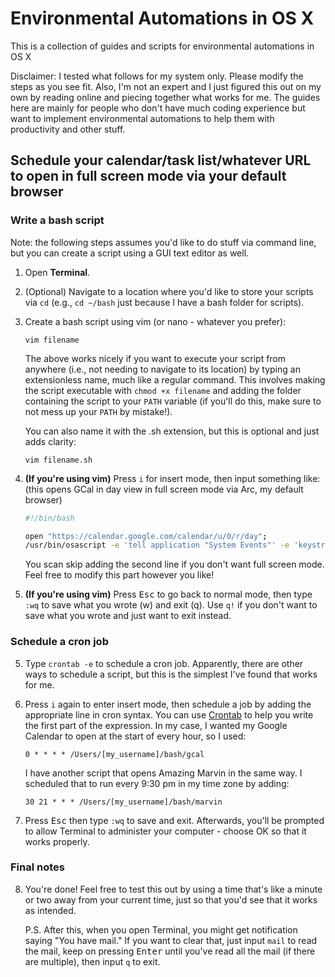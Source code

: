 # Environmental Automations in OS X
This is a collection of guides and scripts for environmental automations in OS X

Disclaimer: I tested what follows for my system only. Please modify the steps as you see fit. Also, I'm not an expert and I just figured this out on my own by reading online and piecing together what works for me. The guides here are mainly for people who don't have much coding experience but want to implement environmental automations to help them with productivity and other stuff.

## Schedule your calendar/task list/whatever URL to open in full screen mode via your default browser

### Write a bash script

Note: the following steps assumes you'd like to do stuff via command line, but you can create a script using a GUI text editor as well.

1. Open **Terminal**.

2. (Optional) Navigate to a location where you'd like to store your scripts via `cd` (e.g., `cd ~/bash` just because I have a bash folder for scripts).

3. Create a bash script using vim (or nano - whatever you prefer): 

    ```console
    vim filename
    ```

    The above works nicely if you want to execute your script from anywhere (i.e., not needing to navigate to its location) by typing an extensionless name, much like a regular command. This involves making the script executable with `chmod +x filename` and adding the folder containing the script to your `PATH` variable (if you'll do this, make sure to not mess up your `PATH` by mistake!).

    You can also name it with the .sh extension, but this is optional and just adds clarity:

    ```console
    vim filename.sh
    ```

5. **(If you're using vim)** Press `i` for insert mode, then input something like: (this opens GCal in day view in full screen mode via Arc, my default browser)

    ```bash
    #!/bin/bash

    open "https://calendar.google.com/calendar/u/0/r/day";
    /usr/bin/osascript -e 'tell application "System Events"' -e 'keystroke "f" using {control down, command down}' -e 'end tell' -e EOF
    ```

    You scan skip adding the second line if you don't want full screen mode. Feel free to modify this part however you like!

6. **(If you're using vim)** Press <kbd>Esc</kbd> to go back to normal mode, then type `:wq` to save what you wrote (w) and exit (q). Use `q!` if you don't want to save what you wrote and just want to exit instead.

### Schedule a cron job

5. Type `crontab -e` to schedule a cron job. Apparently, there are other ways to schedule a script, but this is the simplest I've found that works for me.
   
6. Press `i` again to enter insert mode, then schedule a job by adding the appropriate line in cron syntax. You can use [Crontab](https://crontab.guru/) to help you write the first part of the expression. In my case, I wanted my Google Calendar to open at the start of every hour, so I used:

    ```
    0 * * * * /Users/[my_username]/bash/gcal
    ```

    I have another script that opens Amazing Marvin in the same way. I scheduled that to run every 9:30 pm in my time zone by adding:

    ```
    30 21 * * * /Users/[my_username]/bash/marvin
    ```

7. Press <kbd>Esc</kbd> then type `:wq` to save and exit. Afterwards, you'll be prompted to allow Terminal to administer your computer - choose OK so that it works properly.

### Final notes

8. You're done! Feel free to test this out by using a time that's like a minute or two away from your current time, just so that you'd see that it works as intended.

    P.S. After this, when you open Terminal, you might get notification saying "You have mail." If you want to clear that, just input `mail` to read the mail, keep on pressing <kbd>Enter</kbd> until you've read all the mail (if there are multiple), then input `q` to exit.
